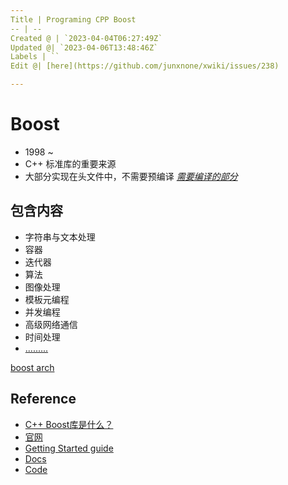 ```yaml
---
Title | Programing CPP Boost
-- | --
Created @ | `2023-04-04T06:27:49Z`
Updated @| `2023-04-06T13:48:46Z`
Labels | ``
Edit @| [here](https://github.com/junxnone/xwiki/issues/238)

---
```

# Boost
- 1998 ~ 
- C++ 标准库的重要来源
- 大部分实现在头文件中，不需要预编译 [*需要编译的部分*](https://www.boost.org/doc/libs/1_81_0/more/getting_started/windows.html#header-only-libraries)

## 包含内容

- 字符串与文本处理
- 容器
- 迭代器
- 算法
- 图像处理
- 模板元编程
- 并发编程
- 高级网络通信
- 时间处理
- [.........](https://www.boost.org/doc/libs/1_81_0/libs/libraries.htm#Category)

[boost arch](https://junxnone.github.io/xwiki/markmap.html?md=https://junxnone.github.io/xwiki/#/0238_Programing_CPP_Boost ':include :type=iframe width=100% height=1200px')



## Reference
- [C++ Boost库是什么？](http://c.biancheng.net/view/7771.html)
- [官网](https://www.boost.org/)
- [Getting Started guide](https://www.boost.org/doc/libs/1_81_0/more/getting_started/)
- [Docs](https://www.boost.org/doc/)
- [Code](https://github.com/boostorg)
